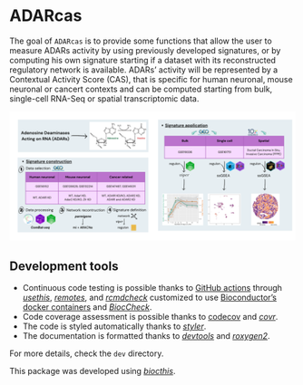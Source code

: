 
<!-- README.md is generated from README.Rmd. Please edit that file -->

# ADARcas

<!-- badges: start -->
<!-- badges: end -->

The goal of `ADARcas` is to provide some functions that allow the user
to measure ADARs activity by using previously developed signatures, or
by computing his own signature starting if a dataset with its
reconstructed regulatory network is available. ADARs’ activity will be
represented by a Contextual Activity Score (CAS), that is specific for
human neuronal, mouse neuronal or cancert contexts and can be computed
starting from bulk, single-cell RNA-Seq or spatial transcriptomic data.

<p align="center">
<img src="man/figures/image.png" width="700">
</p>

## Development tools

- Continuous code testing is possible thanks to [GitHub
  actions](https://www.tidyverse.org/blog/2020/04/usethis-1-6-0/)
  through *[usethis](https://CRAN.R-project.org/package=usethis)*,
  *[remotes](https://CRAN.R-project.org/package=remotes)*, and
  *[rcmdcheck](https://CRAN.R-project.org/package=rcmdcheck)* customized
  to use [Bioconductor’s docker
  containers](https://www.bioconductor.org/help/docker/) and
  *[BiocCheck](https://bioconductor.org/packages/3.19/BiocCheck)*.
- Code coverage assessment is possible thanks to
  [codecov](https://codecov.io/gh) and
  *[covr](https://CRAN.R-project.org/package=covr)*.
- The code is styled automatically thanks to
  *[styler](https://CRAN.R-project.org/package=styler)*.
- The documentation is formatted thanks to
  *[devtools](https://CRAN.R-project.org/package=devtools)* and
  *[roxygen2](https://CRAN.R-project.org/package=roxygen2)*.

For more details, check the `dev` directory.

This package was developed using
*[biocthis](https://bioconductor.org/packages/3.19/biocthis)*.

